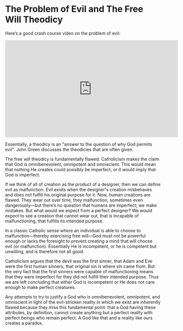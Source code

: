# The Problem of Evil and The Free Will Theodicy

Here’s a good crash course video on the problem of evil:

<iframe width="560" height="315" src="https://youtube.com/embed/9AzNEG1GB-k" frameborder="0" allowfullscreen></iframe>

Essentially, a theodicy is an "answer to the question of why God permits evil". John Green discusses the theodicies that are often given.

The free will theodicy is fundamentally flawed. Catholicism makes the claim that God is omnibenevolent, omnipotent and omniscient. This would mean that nothing He creates could possibly be imperfect, or it would imply that God is imperfect.

If we think of all of creation as the product of a designer, then we can define evil as malfunction. Evil exists when the designer's creation misbehaves and does not fulfill his original purpose for it. Now, human creations are flawed. They wear out over time, they malfunction, sometimes even dangerously—but there’s no question that humans are imperfect; we make mistakes. But what would we expect from a perfect designer? We would expect to see a creation that cannot wear out, that is incapable of malfunctioning, that fulfills its intended purpose.

In a classic Catholic sense where an individual is able to choose to malfunction—thereby exercising free will—God must not be powerful enough or lacks the foresight to prevent creating a mind that will choose evil (or malfunction). Essentially He is incompetent, or he is competent but unwilling, and is therefore not all good.

Catholicism argues that the devil was the first sinner, that Adam and Eve were the first human sinners, that original sin is where sin came from. But the very fact that the first sinners were capable of malfunctioning means that they were imperfect for they did not fulfill their intended purpose. Thus we are left concluding that either God is incompetent or He does not care enough to make perfect creatures.

Any attempts to try to justify a God who is omnibenevolent, omnipotent, and omniscient in light of the evil-stricken reality in which we exist are inherently flawed because they miss this fundamental point: that a God having these attributes, by definition, cannot create anything but a perfect reality with perfect beings who remain perfect. A God like that and a reality like ours creates a paradox.
